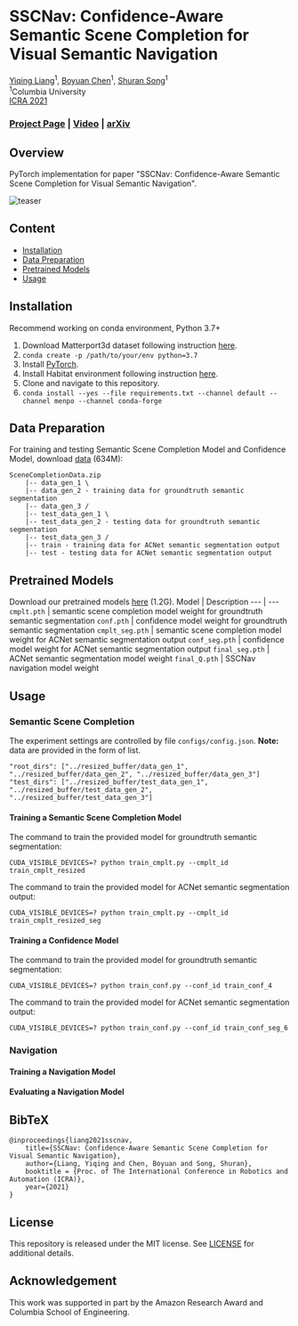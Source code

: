 
# SSCNav: Confidence-Aware Semantic Scene Completion for Visual Semantic Navigation

[Yiqing Liang](https://yiqing-liang.netlify.app/)<sup>1</sup>,
[Boyuan Chen](http://www.cs.columbia.edu/~bchen/)<sup>1</sup>,
[Shuran Song](https://www.cs.columbia.edu/~shurans/)<sup>1</sup>
<br>
<sup>1</sup>Columbia University
<br>
[ICRA 2021](http://www.icra2021.org/)

### [Project Page](https://sscnav.cs.columbia.edu/) | [Video](https://youtu.be/tfBbdGS72zg) | [arXiv](https://arxiv.org/pdf/2012.04512)

## Overview
PyTorch implementation for paper "SSCNav: Confidence-Aware Semantic Scene Completion for Visual Semantic Navigation".

![teaser](https://sscnav.cs.columbia.edu/images/teaser.gif)

## Content

- [Installation](#installation)
- [Data Preparation](#data-preparation)
- [Pretrained Models](#pretrained-models)
- [Usage](#usage)

## Installation
Recommend working on conda environment, Python 3.7+
1. Download Matterport3d dataset following instruction [here](https://github.com/niessner/Matterport).
2. ```conda create -p /path/to/your/env python=3.7```
3. Install [PyTorch](https://pytorch.org/).
4. Install Habitat environment following instruction [here](https://github.com/facebookresearch/habitat-lab).
5. Clone and navigate to this repository.
6. ```conda install --yes --file requirements.txt --channel default --channel menpo --channel conda-forge```

## Data Preparation
For training and testing Semantic Scene Completion Model and Confidence Model, download [data](https://sscnav.cs.columbia.edu/download/SceneCompletionData.zip) (634M):
```
SceneCompletionData.zip
    |-- data_gen_1 \
    |-- data_gen_2 - training data for groundtruth semantic segmentation
    |-- data_gen_3 /
    |-- test_data_gen_1 \
    |-- test_data_gen_2 - testing data for groundtruth semantic segmentation
    |-- test_data_gen_3 /
    |-- train - training data for ACNet semantic segmentation output
    |-- test - testing data for ACNet semantic segmentation output
```
## Pretrained Models
Download our pretrained models [here](https://sscnav.cs.columbia.edu/download/pretrained.zip) (1.2G).
Model | Description
--- | --- 
```cmplt.pth``` | semantic scene completion model weight for groundtruth semantic segmentation
```conf.pth``` | confidence model weight for groundtruth semantic segmentation
```cmplt_seg.pth``` | semantic scene completion model weight for ACNet semantic segmentation output
```conf_seg.pth``` | confidence model weight for ACNet semantic segmentation output
```final_seg.pth``` | ACNet semantic segmentation model weight
```final_Q.pth``` | SSCNav navigation model weight

## Usage

### Semantic Scene Completion

The experiment settings are controlled by file ```configs/config.json```.
**Note:** data are provided in the form of list.
```
"root_dirs": ["../resized_buffer/data_gen_1", "../resized_buffer/data_gen_2", "../resized_buffer/data_gen_3"]    
"test_dirs": ["../resized_buffer/test_data_gen_1", "../resized_buffer/test_data_gen_2", "../resized_buffer/test_data_gen_3"]
```

#### Training a Semantic Scene Completion Model
The command to train the provided model for groundtruth semantic segmentation:
```
CUDA_VISIBLE_DEVICES=? python train_cmplt.py --cmplt_id train_cmplt_resized
```
The command to train the provided model for ACNet semantic segmentation output:
```
CUDA_VISIBLE_DEVICES=? python train_cmplt.py --cmplt_id train_cmplt_resized_seg
```
#### Training a Confidence Model
The command to train the provided model for groundtruth semantic segmentation:
```
CUDA_VISIBLE_DEVICES=? python train_conf.py --conf_id train_conf_4
```
The command to train the provided model for ACNet semantic segmentation output:
```
CUDA_VISIBLE_DEVICES=? python train_conf.py --conf_id train_conf_seg_6
```
### Navigation

#### Training a Navigation Model

#### Evaluating a Navigation Model

## BibTeX
```
@inproceedings{liang2021sscnav,
    title={SSCNav: Confidence-Aware Semantic Scene Completion for Visual Semantic Navigation},
    author={Liang, Yiqing and Chen, Boyuan and Song, Shuran},
    booktitle = {Proc. of The International Conference in Robotics and Automation (ICRA)},
    year={2021}
}
```

## License

This repository is released under the MIT license. See [LICENSE](LICENSE) for additional details.


## Acknowledgement

This work was supported in part by the Amazon Research Award and Columbia School of Engineering.
